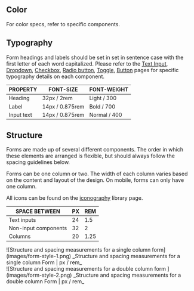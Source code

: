 ## Color

For color specs, refer to specific components.

## Typography

Form headings and labels should be set in set in sentence case with the first letter of each word capitalized. Please refer to the [Text Input](/components/text-input), [Dropdown](/components/dropdown), [Checkbox](/components/checkbox), [Radio button](/components/radio-button), [Toggle](/component/toggle), [Button](/component/button) pages for specific typography details on each component.

| PROPERTY | FONT-SIZE      | FONT-WEIGHT  |
|------------|-----------------|--------------|
| Heading    | 32px / 2rem     | Light / 300  |
| Label      | 14px / 0.875rem | Bold / 700   |
| Input text | 14px / 0.875rem | Normal / 400 |

## Structure

Forms are made up of several different components. The order in which these elements are arranged is flexible, but should always follow the spacing guidelines below.

Forms can be one column or two. The width of each column varies based on the content and layout of the design. On mobile, forms can only have one column.

All icons can be found on the [iconography](/style/iconography/library) library page.

| SPACE BETWEEN        | PX | REM  |
|----------------------|----|------|
| Text inputs          | 24 | 1.5  |
| Non-input components | 32 | 2    |
| Columns              | 20 | 1.25 |

<div data-insert-component="ImageGrid">
  <div>
    ![Structure and spacing measurements for a single column form](images/form-style-1.png)
    _Structure and spacing measurements for a single column Form | px / rem_
  </div>
  <div>
    ![Structure and spacing measurements for a double column form ](images/form-style-2.png)
    _Structure and spacing measurements for a double column Form | px / rem_
  </div>
</div>
